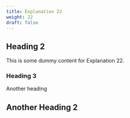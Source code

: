 ```yaml
---
title: Explanation 22
weight: 22
draft: false
---
```


## Heading 2

This is some dummy content for Explanation 22.

### Heading 3

Another heading

## Another Heading 2

